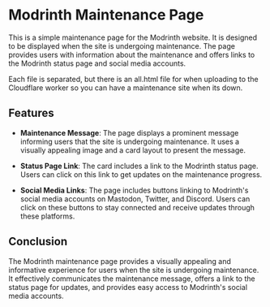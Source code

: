 # Modrinth Maintenance Page

This is a simple maintenance page for the Modrinth website. It is designed to be displayed when the site is undergoing maintenance. The page provides users with information about the maintenance and offers links to the Modrinth status page and social media accounts.

Each file is separated, but there is an all.html file for when uploading to the Cloudflare worker so you can have a maintenance site when its down.

## Features

- **Maintenance Message**: The page displays a prominent message informing users that the site is undergoing maintenance. It uses a visually appealing image and a card layout to present the message.

- **Status Page Link**: The card includes a link to the Modrinth status page. Users can click on this link to get updates on the maintenance progress.

- **Social Media Links**: The page includes buttons linking to Modrinth's social media accounts on Mastodon, Twitter, and Discord. Users can click on these buttons to stay connected and receive updates through these platforms.

## Conclusion

The Modrinth maintenance page provides a visually appealing and informative experience for users when the site is undergoing maintenance. It effectively communicates the maintenance message, offers a link to the status page for updates, and provides easy access to Modrinth's social media accounts.
